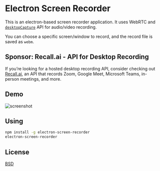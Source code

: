 # Electron Screen Recorder

This is an electron-based screen recorder application. It uses WebRTC and
[`desktopCapture`](https://github.com/electron/electron/blob/master/docs/api/desktop-capturer.md#desktopcapturer) API for audio/video recording.

You can choose a specific screen/window to record, and the record file is saved
as `webm`.

## Sponsor: Recall.ai - API for Desktop Recording

If you’re looking for a hosted desktop recording API, consider checking out [Recall.ai](https://www.recall.ai/product/desktop-recording-sdk?utm_source=github&utm_medium=sponsorship&utm_campaign=hokein-electron-screen-recorder), an API that records Zoom, Google Meet, Microsoft Teams, in-person meetings, and more.

## Demo 

![screenshot](screenshot/screen-recorder.gif)

## Using

```sh
npm install -g electron-screen-recorder
electron-screen-recorder
```

## License

[BSD](LICENSE)
